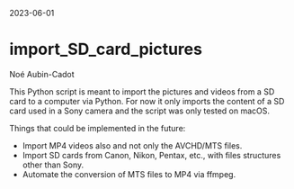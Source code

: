 2023-06-01

# import_SD_card_pictures

Noé Aubin-Cadot

This Python script is meant to import the pictures and videos from a SD card to a computer via Python.
For now it only imports the content of a SD card used in a Sony camera and the script was only tested on macOS.

Things that could be implemented in the future:
- Import MP4 videos also and not only the AVCHD/MTS files.
- Import SD cards from Canon, Nikon, Pentax, etc., with files structures other than Sony.
- Automate the conversion of MTS files to MP4 via ffmpeg.
